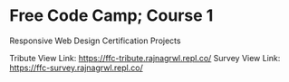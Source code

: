 # Free Code Camp; Course 1
Responsive Web Design Certification Projects


Tribute View Link: https://ffc-tribute.rajnagrwl.repl.co/
Survey View Link: https://ffc-survey.rajnagrwl.repl.co/
